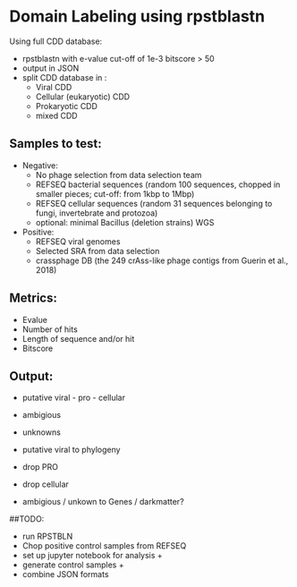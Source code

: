 # Domain Labeling using rpstblastn
Using full CDD database:
 - rpstblastn with e-value cut-off of 1e-3
                   bitscore > 50 
 - output in JSON
 - split CDD database in :
    - Viral CDD
    - Cellular (eukaryotic) CDD
    - Prokaryotic CDD
    - mixed CDD

## Samples to test:
 - Negative:
    - No phage selection from data selection team
    - REFSEQ bacterial sequences (random 100 sequences, chopped in smaller pieces; cut-off: from 1kbp to 1Mbp)
    - REFSEQ cellular sequences (random 31 sequences belonging to fungi, invertebrate and protozoa)
    - optional: minimal Bacillus (deletion strains) WGS
 - Positive:
    - REFSEQ viral genomes
    - Selected SRA from data selection
    - crassphage DB (the 249 crAss-like phage contigs from Guerin et al., 2018)

## Metrics:
 - Evalue
 - Number of hits
 - Length of sequence and/or hit
 - Bitscore

## Output:
 - putative viral - pro - cellular
 - ambigious
 - unknowns

 - putative viral to phylogeny
 - drop PRO
 - drop cellular
 - ambigious / unkown to Genes / darkmatter?


##TODO:
 - run RPSTBLN
 - Chop positive control samples from REFSEQ
 - set up jupyter notebook for analysis + 
 - generate control samples + 
 - combine JSON formats 
